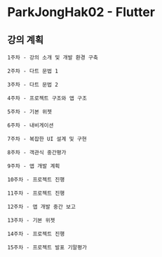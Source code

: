 # ParkJongHak02 - Flutter


## 강의 계획
```
1주차 - 강의 소개 및 개발 환경 구축
```
```
2주차 - 다트 문법 1
```
```
3주차 - 다트 문법 2
```
```
4주차 - 프로젝트 구조와 앱 구조
```
```
5주차 - 기본 위젯
```
```
6주차 - 내비게이션
```
```
7주차 - 복잡한 UI 설계 및 구현
```
```
8주차 - 객관식 중간평가
```
```
9주차 - 앱 개발 계획
```
```
10주차 - 프로젝트 진행
```
```
11주차 - 프로젝트 진행
```
```
12주차 - 앱 개발 중간 보고
```
```
13주차 - 기본 위젯
```
```
14주차 - 프로젝트 진행
```
```
15주차 - 프로젝트 발표 기말평가
```
